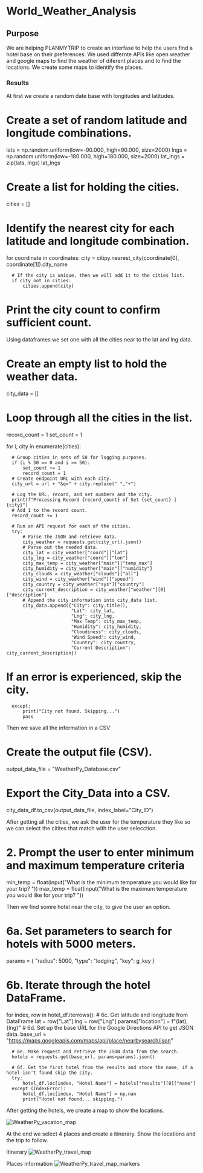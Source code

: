 # World_Weather_Analysis

## Purpose

We are helping PLANMYTRIP to create an interfase to help the users find a hotel base on their preferences. We used differnte APIs like open weather and google maps to find the weather of diferent places and to find the locations. We create some maps to identify the places.

### Results

At first we create a random date base with longitudes and latitudes.

  # Create a set of random latitude and longitude combinations.
  lats = np.random.uniform(low=-90.000, high=90.000, size=2000)
  lngs = np.random.uniform(low=-180.000, high=180.000, size=2000)
  lat_lngs = zip(lats, lngs)
  lat_lngs

  # Create a list for holding the cities.
  cities = []
  # Identify the nearest city for each latitude and longitude combination.
  for coordinate in coordinates:
      city = citipy.nearest_city(coordinate[0], coordinate[1]).city_name

      # If the city is unique, then we will add it to the cities list.
      if city not in cities:
          cities.append(city)
  # Print the city count to confirm sufficient count.

Using dataframes we set one with all the cities near to the lat and lng data.

  # Create an empty list to hold the weather data.
  city_data = []
  # Loop through all the cities in the list.
  record_count = 1
  set_count = 1

  for i, city in enumerate(cities):

      # Group cities in sets of 50 for logging purposes.
      if (i % 50 == 0 and i >= 50):
          set_count += 1
          record_count = 1
      # Create endpoint URL with each city.
      city_url = url + "&q=" + city.replace(" ","+")

      # Log the URL, record, and set numbers and the city.
      print(f"Processing Record {record_count} of Set {set_count} | {city}")
      # Add 1 to the record count.
      record_count += 1

      # Run an API request for each of the cities.
      try:
          # Parse the JSON and retrieve data.
          city_weather = requests.get(city_url).json()
          # Parse out the needed data.
          city_lat = city_weather["coord"]["lat"]
          city_lng = city_weather["coord"]["lon"]
          city_max_temp = city_weather["main"]["temp_max"]
          city_humidity = city_weather["main"]["humidity"]
          city_clouds = city_weather["clouds"]["all"]
          city_wind = city_weather["wind"]["speed"]
          city_country = city_weather["sys"]["country"]
          city_current_description = city_weather["weather"][0]["description"]
          # Append the city information into city_data list.
          city_data.append({"City": city.title(),
                            "Lat": city_lat,
                            "Lng": city_lng,
                            "Max Temp": city_max_temp,
                            "Humidity": city_humidity,
                            "Cloudiness": city_clouds,
                            "Wind Speed": city_wind,
                            "Country": city_country,
                            "Current Description": city_current_description})

  # If an error is experienced, skip the city.
      except:
          print("City not found. Skipping...")
          pass

Then we save all the information in a CSV

  # Create the output file (CSV).
  output_data_file = "WeatherPy_Database.csv"
  # Export the City_Data into a CSV.
  city_data_df.to_csv(output_data_file, index_label="City_ID")

After getting all the cities, we ask the user for the temperature they like so we can select the citites that match with the user selecction.

  # 2. Prompt the user to enter minimum and maximum temperature criteria
  min_temp = float(input("What is the minimum temperature you would like for your trip? "))
  max_temp = float(input("What is the maximum temperature you would like for your trip? "))

Then we find somre hotel near the city, to give the user an option.

  # 6a. Set parameters to search for hotels with 5000 meters.
  params = {
      "radius": 5000,
      "type": "lodging",
      "key": g_key
  }

  # 6b. Iterate through the hotel DataFrame.
  for index, row in hotel_df.iterrows():
      # 6c. Get latitude and longitude from DataFrame
      lat = row["Lat"]
      lng = row["Lng"]
      params["location"] = f"{lat},{lng}"
      # 6d. Set up the base URL for the Google Directions API to get JSON data.
      base_url = "https://maps.googleapis.com/maps/api/place/nearbysearch/json"

      # 6e. Make request and retrieve the JSON data from the search. 
      hotels = requests.get(base_url, params=params).json()

      # 6f. Get the first hotel from the results and store the name, if a hotel isn't found skip the city.
      try:
          hotel_df.loc[index, "Hotel Name"] = hotels["results"][0]["name"]
      except (IndexError):
          hotel_df.loc[index, "Hotel Name"] = np.nan
          print("Hotel not found... skipping.")

After getting the hotels, we create a map to show the locations.

![WeatherPy_vacation_map](https://user-images.githubusercontent.com/88845919/138616276-a0a3ca46-b581-4d69-b545-58adffd3c585.PNG)

At the end we select 4  places and create a itinerary. Show the locations and the trip to follow.

Itinerary
![WeatherPy_travel_map](https://user-images.githubusercontent.com/88845919/138616429-b68abf57-bbf2-4d23-a901-e19dee427d19.PNG)

Places information
![WeatherPy_travel_map_markers](https://user-images.githubusercontent.com/88845919/138616447-89b506aa-7f0b-4189-8e5a-ced1a6667834.PNG)
